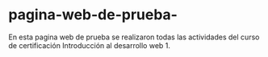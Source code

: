 # pagina-web-de-prueba-
En esta pagina web de prueba se realizaron todas las actividades del curso de certificación Introducción al desarrollo web 1.
